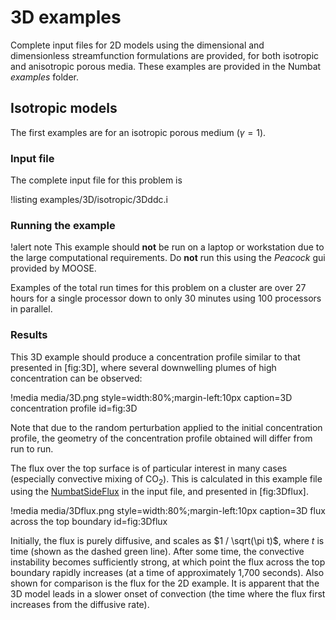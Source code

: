# 3D examples

Complete input files for 2D models using the dimensional and dimensionless streamfunction formulations are provided, for both isotropic and anisotropic porous media. These examples
are provided in the Numbat *examples* folder.

## Isotropic models

The first examples are for an isotropic porous medium ($\gamma = 1$).

### Input file

The complete input file for this problem is

!listing examples/3D/isotropic/3Dddc.i

### Running the example

!alert note
    This example should **not** be run on a laptop or workstation
    due to the large computational requirements. Do **not** run this using
    the *Peacock* gui provided by MOOSE.

Examples of the total run times for this problem on a cluster are over
27 hours for a single processor down to only 30 minutes using 100
processors in parallel.

### Results

This 3D example should produce a concentration profile similar to that
presented in [fig:3D], where several downwelling plumes of high
concentration can be observed:

!media media/3D.png
       style=width:80%;margin-left:10px
       caption=3D concentration profile
       id=fig:3D

Note that due to the random perturbation applied to the initial
concentration profile, the geometry of the concentration profile
obtained will differ from run to run.

The flux over the top surface is of particular interest in many cases
(especially convective mixing of CO$_2$). This is calculated in
this example file using the [NumbatSideFlux](/NumbatSideFlux.md) in the input
file, and presented in [fig:3Dflux].

!media media/3Dflux.png
       style=width:80%;margin-left:10px
       caption=3D flux across the top boundary
       id=fig:3Dflux

Initially, the flux is purely diffusive, and scales as
$1 / \sqrt(\pi t)$, where $t$ is time (shown as the dashed green line).
After some time, the convective instability becomes sufficiently strong,
at which point the flux across the top boundary rapidly increases (at a
time of approximately 1,700 seconds). Also shown for comparison is the
flux for the 2D example. It is apparent that the 3D model leads in a
slower onset of convection (the time where the flux first increases from
the diffusive rate).
